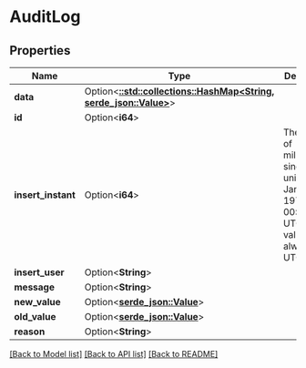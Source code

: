 # AuditLog

## Properties

Name | Type | Description | Notes
------------ | ------------- | ------------- | -------------
**data** | Option<[**::std::collections::HashMap<String, serde_json::Value>**](serde_json::Value.md)> |  | [optional]
**id** | Option<**i64**> |  | [optional]
**insert_instant** | Option<**i64**> | The number of milliseconds since the unix epoch: January 1, 1970 00:00:00 UTC. This value is always in UTC. | [optional]
**insert_user** | Option<**String**> |  | [optional]
**message** | Option<**String**> |  | [optional]
**new_value** | Option<[**serde_json::Value**](.md)> |  | [optional]
**old_value** | Option<[**serde_json::Value**](.md)> |  | [optional]
**reason** | Option<**String**> |  | [optional]

[[Back to Model list]](../README.md#documentation-for-models) [[Back to API list]](../README.md#documentation-for-api-endpoints) [[Back to README]](../README.md)


